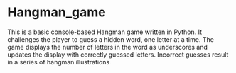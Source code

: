 # Hangman_game
This is a basic console-based Hangman game written in Python. It challenges the player to guess a hidden word, one letter at a time. The game displays the number of letters in the word as underscores and updates the display with correctly guessed letters. Incorrect guesses result in a series of hangman illustrations
